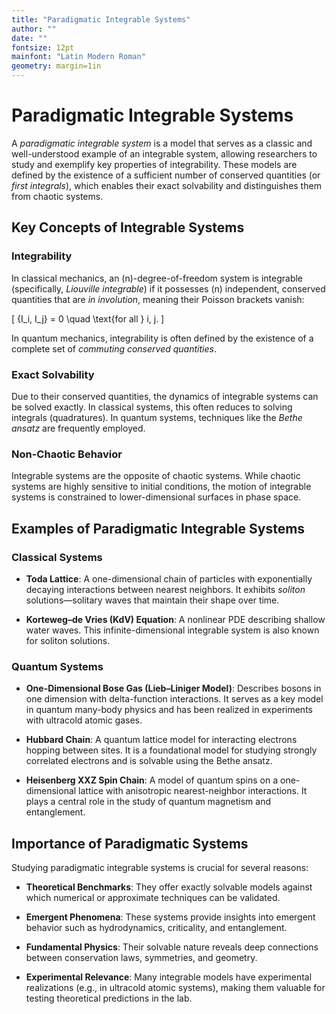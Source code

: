 ```yaml
---
title: "Paradigmatic Integrable Systems"
author: ""
date: ""
fontsize: 12pt
mainfont: "Latin Modern Roman"
geometry: margin=1in
---
```


# Paradigmatic Integrable Systems

A *paradigmatic integrable system* is a model that serves as a classic and well-understood example of an integrable system, allowing researchers to study and exemplify key properties of integrability. These models are defined by the existence of a sufficient number of conserved quantities (or *first integrals*), which enables their exact solvability and distinguishes them from chaotic systems.

## Key Concepts of Integrable Systems

### Integrability

In classical mechanics, an \(n\)-degree-of-freedom system is integrable (specifically, *Liouville integrable*) if it possesses \(n\) independent, conserved quantities that are *in involution*, meaning their Poisson brackets vanish:

\[
\{I_i, I_j\} = 0 \quad \text{for all } i, j.
\]

In quantum mechanics, integrability is often defined by the existence of a complete set of *commuting conserved quantities*.

### Exact Solvability

Due to their conserved quantities, the dynamics of integrable systems can be solved exactly. In classical systems, this often reduces to solving integrals (quadratures). In quantum systems, techniques like the *Bethe ansatz* are frequently employed.

### Non-Chaotic Behavior

Integrable systems are the opposite of chaotic systems. While chaotic systems are highly sensitive to initial conditions, the motion of integrable systems is constrained to lower-dimensional surfaces in phase space.

## Examples of Paradigmatic Integrable Systems

### Classical Systems

- **Toda Lattice**: A one-dimensional chain of particles with exponentially decaying interactions between nearest neighbors. It exhibits *soliton* solutions—solitary waves that maintain their shape over time.

- **Korteweg–de Vries (KdV) Equation**: A nonlinear PDE describing shallow water waves. This infinite-dimensional integrable system is also known for soliton solutions.

### Quantum Systems

- **One-Dimensional Bose Gas (Lieb–Liniger Model)**: Describes bosons in one dimension with delta-function interactions. It serves as a key model in quantum many-body physics and has been realized in experiments with ultracold atomic gases.

- **Hubbard Chain**: A quantum lattice model for interacting electrons hopping between sites. It is a foundational model for studying strongly correlated electrons and is solvable using the Bethe ansatz.

- **Heisenberg XXZ Spin Chain**: A model of quantum spins on a one-dimensional lattice with anisotropic nearest-neighbor interactions. It plays a central role in the study of quantum magnetism and entanglement.

## Importance of Paradigmatic Systems

Studying paradigmatic integrable systems is crucial for several reasons:

- **Theoretical Benchmarks**: They offer exactly solvable models against which numerical or approximate techniques can be validated.

- **Emergent Phenomena**: These systems provide insights into emergent behavior such as hydrodynamics, criticality, and entanglement.

- **Fundamental Physics**: Their solvable nature reveals deep connections between conservation laws, symmetries, and geometry.

- **Experimental Relevance**: Many integrable models have experimental realizations (e.g., in ultracold atomic systems), making them valuable for testing theoretical predictions in the lab.

